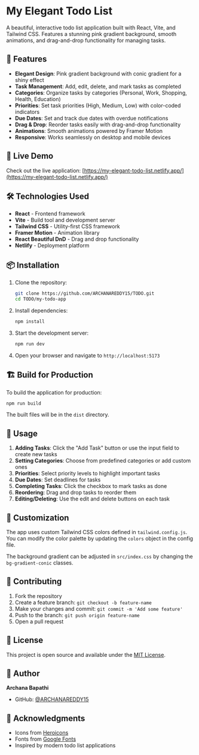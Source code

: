 # My Elegant Todo List

A beautiful, interactive todo list application built with React, Vite, and Tailwind CSS. Features a stunning pink gradient background, smooth animations, and drag-and-drop functionality for managing tasks.

## 🌟 Features

- **Elegant Design**: Pink gradient background with conic gradient for a shiny effect
- **Task Management**: Add, edit, delete, and mark tasks as completed
- **Categories**: Organize tasks by categories (Personal, Work, Shopping, Health, Education)
- **Priorities**: Set task priorities (High, Medium, Low) with color-coded indicators
- **Due Dates**: Set and track due dates with overdue notifications
- **Drag & Drop**: Reorder tasks easily with drag-and-drop functionality
- **Animations**: Smooth animations powered by Framer Motion
- **Responsive**: Works seamlessly on desktop and mobile devices

## 🚀 Live Demo

Check out the live application: [https://my-elegant-todo-list.netlify.app/](https://my-elegant-todo-list.netlify.app/)

## 🛠️ Technologies Used

- **React** - Frontend framework
- **Vite** - Build tool and development server
- **Tailwind CSS** - Utility-first CSS framework
- **Framer Motion** - Animation library
- **React Beautiful DnD** - Drag and drop functionality
- **Netlify** - Deployment platform

## 📦 Installation

1. Clone the repository:
   ```bash
   git clone https://github.com/ARCHANAREDDY15/TODO.git
   cd TODO/my-todo-app
   ```

2. Install dependencies:
   ```bash
   npm install
   ```

3. Start the development server:
   ```bash
   npm run dev
   ```

4. Open your browser and navigate to `http://localhost:5173`

## 🏗️ Build for Production

To build the application for production:

```bash
npm run build
```

The built files will be in the `dist` directory.

## 📱 Usage

1. **Adding Tasks**: Click the "Add Task" button or use the input field to create new tasks
2. **Setting Categories**: Choose from predefined categories or add custom ones
3. **Priorities**: Select priority levels to highlight important tasks
4. **Due Dates**: Set deadlines for tasks
5. **Completing Tasks**: Click the checkbox to mark tasks as done
6. **Reordering**: Drag and drop tasks to reorder them
7. **Editing/Deleting**: Use the edit and delete buttons on each task

## 🎨 Customization

The app uses custom Tailwind CSS colors defined in `tailwind.config.js`. You can modify the color palette by updating the `colors` object in the config file.

The background gradient can be adjusted in `src/index.css` by changing the `bg-gradient-conic` classes.

## 🤝 Contributing

1. Fork the repository
2. Create a feature branch: `git checkout -b feature-name`
3. Make your changes and commit: `git commit -m 'Add some feature'`
4. Push to the branch: `git push origin feature-name`
5. Open a pull request

## 📄 License

This project is open source and available under the [MIT License](LICENSE).

## 👤 Author

**Archana Bapathi**

- GitHub: [@ARCHANAREDDY15](https://github.com/ARCHANAREDDY15)

## 🙏 Acknowledgments

- Icons from [Heroicons](https://heroicons.com/)
- Fonts from [Google Fonts](https://fonts.google.com/)
- Inspired by modern todo list applications
